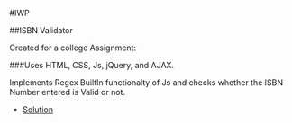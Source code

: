 #IWP

##ISBN Validator

Created for a college Assignment:

###Uses HTML, CSS, Js, jQuery, and AJAX.

Implements Regex BuiltIn functionalty of Js and checks whether the ISBN Number entered is Valid or not.
* [Solution](https://n3m355i5.github.io/ISBN-Validator/)

